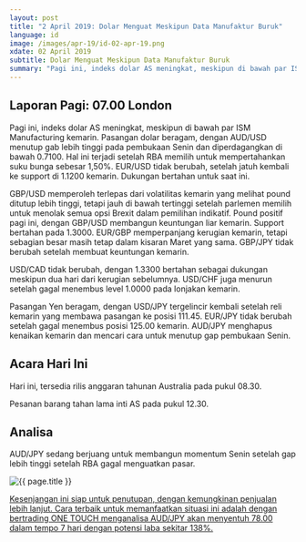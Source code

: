 ```yaml
---
layout: post
title: "2 April 2019: Dolar Menguat Meskipun Data Manufaktur Buruk" 
language: id
image: /images/apr-19/id-02-apr-19.png
xdate: 02 April 2019
subtitle: Dolar Menguat Meskipun Data Manufaktur Buruk
summary: "Pagi ini, indeks dolar AS meningkat, meskipun di bawah par ISM Manufacturing kemarin. Pasangan dolar beragam, dengan AUD/USD menutup gab lebih tinggi pada pembukaan Senin dan diperdagangkan di bawah 0.7100. Hal ini terjadi setelah RBA memilih untuk mempertahankan suku bunga sebesar 1,50%"
---
```

## Laporan Pagi: 07.00 London

Pagi ini, indeks dolar AS meningkat, meskipun di bawah par ISM Manufacturing kemarin. Pasangan dolar beragam, dengan AUD/USD menutup gab lebih tinggi pada pembukaan Senin dan diperdagangkan di bawah 0.7100. Hal ini terjadi setelah RBA memilih untuk mempertahankan suku bunga sebesar 1,50%. EUR/USD tidak berubah, setelah jatuh kembali ke support di 1.1200 kemarin. Dukungan bertahan untuk saat ini.

GBP/USD memperoleh terlepas dari volatilitas kemarin yang melihat pound ditutup lebih tinggi, tetapi jauh di bawah tertinggi setelah parlemen memilih untuk menolak semua opsi Brexit dalam pemilihan indikatif. Pound positif pagi ini, dengan GBP/USD membangun keuntungan liar kemarin. Support bertahan pada 1.3000. EUR/GBP memperpanjang kerugian kemarin, tetapi sebagian besar masih tetap dalam kisaran Maret yang sama. GBP/JPY tidak berubah setelah membuat keuntungan kemarin.

USD/CAD tidak berubah, dengan 1.3300 bertahan sebagai dukungan meskipun dua hari dari kerugian sebelumnya. USD/CHF juga menurun setelah gagal menembus level 1.0000 pada lonjakan kemarin.

Pasangan Yen beragam, dengan USD/JPY tergelincir kembali setelah reli kemarin yang membawa pasangan ke posisi 111.45. EUR/JPY tidak berubah setelah gagal menembus posisi 125.00 kemarin. AUD/JPY menghapus kenaikan kemarin dan mencari cara untuk menutup gap pembukaan Senin.

## Acara Hari Ini

Hari ini, tersedia rilis anggaran tahunan Australia pada pukul 08.30.

Pesanan barang tahan lama inti AS pada pukul 12.30.

## Analisa

AUD/JPY sedang berjuang untuk membangun momentum Senin setelah gap lebih tinggi setelah RBA gagal menguatkan pasar.

<img src="{{ site.url }}/images/apr-19/id-02-apr-19.png" alt="{{ page.title }}" title="{{ page.title }}">

<a href="%LINK%%?currency=USD&market=forex&underlying=frxAUDJPY&formname=touchnotouch&duration_amount=7&duration_units=d&amount=10&amount_type=stake&expiry_type=duration&barrier=78.00" target="_blank" rel="noopener noreferrer nofollow">Kesenjangan ini siap untuk penutupan, dengan kemungkinan penjualan lebih lanjut. Cara terbaik untuk memanfaatkan situasi ini adalah dengan bertrading ONE TOUCH menganalisa AUD/JPY akan menyentuh 78.00 dalam tempo 7 hari dengan potensi laba sekitar 138%.</a>